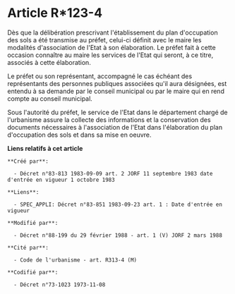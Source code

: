 # Article R*123-4

Dès que la délibération prescrivant l'établissement du plan d'occupation des sols a été transmise au préfet, celui-ci définit
avec le maire les modalités d'association de l'Etat à son élaboration. Le préfet fait à cette occasion connaître au maire les
services de l'Etat qui seront, à ce titre, associés à cette élaboration.

Le préfet ou son représentant, accompagné le cas échéant des représentants des personnes publiques associées qu'il aura
désignées, est entendu à sa demande par le conseil municipal ou par le maire qui en rend compte au conseil municipal.

Sous l'autorité du préfet, le service de l'Etat dans le département chargé de l'urbanisme assure la collecte des informations
et la conservation des documents nécessaires à l'association de l'Etat dans l'élaboration du plan d'occupation des sols et
dans sa mise en oeuvre.

**Liens relatifs à cet article**

	**Créé par**:

	  - Décret n°83-813 1983-09-09 art. 2 JORF 11 septembre 1983 date d'entrée en vigueur 1 octobre 1983

	**Liens**:

	  - SPEC_APPLI: Décret n°83-851 1983-09-23 art. 1 : Date d'entrée en vigueur

	**Modifié par**:

	  - Décret n°88-199 du 29 février 1988 - art. 1 (V) JORF 2 mars 1988

	**Cité par**:

	  - Code de l'urbanisme - art. R313-4 (M)

	**Codifié par**:

	  - Décret n°73-1023 1973-11-08
